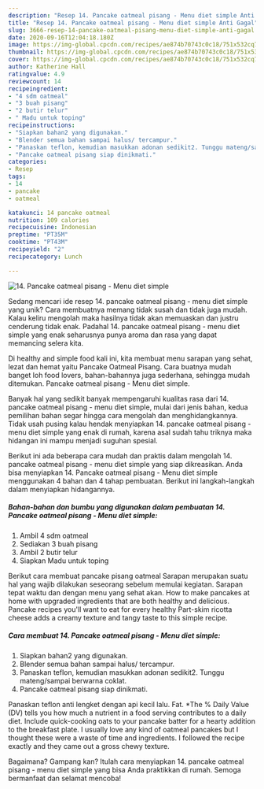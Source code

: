 ```yaml
---
description: "Resep 14. Pancake oatmeal pisang - Menu diet simple Anti Gagal"
title: "Resep 14. Pancake oatmeal pisang - Menu diet simple Anti Gagal"
slug: 3666-resep-14-pancake-oatmeal-pisang-menu-diet-simple-anti-gagal
date: 2020-09-16T12:04:18.180Z
image: https://img-global.cpcdn.com/recipes/ae874b70743c0c18/751x532cq70/14-pancake-oatmeal-pisang-menu-diet-simple-foto-resep-utama.jpg
thumbnail: https://img-global.cpcdn.com/recipes/ae874b70743c0c18/751x532cq70/14-pancake-oatmeal-pisang-menu-diet-simple-foto-resep-utama.jpg
cover: https://img-global.cpcdn.com/recipes/ae874b70743c0c18/751x532cq70/14-pancake-oatmeal-pisang-menu-diet-simple-foto-resep-utama.jpg
author: Katherine Hall
ratingvalue: 4.9
reviewcount: 14
recipeingredient:
- "4 sdm oatmeal"
- "3 buah pisang"
- "2 butir telur"
- " Madu untuk toping"
recipeinstructions:
- "Siapkan bahan2 yang digunakan."
- "Blender semua bahan sampai halus/ tercampur."
- "Panaskan teflon, kemudian masukkan adonan sedikit2. Tunggu mateng/sampai berwarna coklat."
- "Pancake oatmeal pisang siap dinikmati."
categories:
- Resep
tags:
- 14
- pancake
- oatmeal

katakunci: 14 pancake oatmeal 
nutrition: 109 calories
recipecuisine: Indonesian
preptime: "PT35M"
cooktime: "PT43M"
recipeyield: "2"
recipecategory: Lunch

---
```



![14. Pancake oatmeal pisang - Menu diet simple](https://img-global.cpcdn.com/recipes/ae874b70743c0c18/751x532cq70/14-pancake-oatmeal-pisang-menu-diet-simple-foto-resep-utama.jpg)

Sedang mencari ide resep 14. pancake oatmeal pisang - menu diet simple yang unik? Cara membuatnya memang tidak susah dan tidak juga mudah. Kalau keliru mengolah maka hasilnya tidak akan memuaskan dan justru cenderung tidak enak. Padahal 14. pancake oatmeal pisang - menu diet simple yang enak seharusnya punya aroma dan rasa yang dapat memancing selera kita.

Di healthy and simple food kali ini, kita membuat menu sarapan yang sehat, lezat dan hemat yaitu Pancake Oatmeal Pisang. Cara buatnya mudah banget loh food lovers, bahan-bahannya juga sederhana, sehingga mudah ditemukan. Pancake oatmeal pisang - Menu diet simple.

Banyak hal yang sedikit banyak mempengaruhi kualitas rasa dari 14. pancake oatmeal pisang - menu diet simple, mulai dari jenis bahan, kedua pemilihan bahan segar hingga cara mengolah dan menghidangkannya. Tidak usah pusing kalau hendak menyiapkan 14. pancake oatmeal pisang - menu diet simple yang enak di rumah, karena asal sudah tahu triknya maka hidangan ini mampu menjadi suguhan spesial.


Berikut ini ada beberapa cara mudah dan praktis dalam mengolah 14. pancake oatmeal pisang - menu diet simple yang siap dikreasikan. Anda bisa menyiapkan 14. Pancake oatmeal pisang - Menu diet simple menggunakan 4 bahan dan 4 tahap pembuatan. Berikut ini langkah-langkah dalam menyiapkan hidangannya.

<!--inarticleads1-->

##### Bahan-bahan dan bumbu yang digunakan dalam pembuatan 14. Pancake oatmeal pisang - Menu diet simple:

1. Ambil 4 sdm oatmeal
1. Sediakan 3 buah pisang
1. Ambil 2 butir telur
1. Siapkan  Madu untuk toping


Berikut cara membuat pancake pisang oatmeal Sarapan merupakan suatu hal yang wajib dilakukan seseorang sebelum memulai kegiatan. Sarapan tepat waktu dan dengan menu yang sehat akan. How to make pancakes at home with upgraded ingredients that are both healthy and delicious. Pancake recipes you&#39;ll want to eat for every healthy Part-skim ricotta cheese adds a creamy texture and tangy taste to this simple recipe. 

<!--inarticleads2-->

##### Cara membuat 14. Pancake oatmeal pisang - Menu diet simple:

1. Siapkan bahan2 yang digunakan.
1. Blender semua bahan sampai halus/ tercampur.
1. Panaskan teflon, kemudian masukkan adonan sedikit2. Tunggu mateng/sampai berwarna coklat.
1. Pancake oatmeal pisang siap dinikmati.


Panaskan teflon anti lengket dengan api kecil lalu. Fat. *The % Daily Value (DV) tells you how much a nutrient in a food serving contributes to a daily diet. Include quick-cooking oats to your pancake batter for a hearty addition to the breakfast plate. I usually love any kind of oatmeal pancakes but I thought these were a waste of time and ingredients. I followed the recipe exactly and they came out a gross chewy texture. 

Bagaimana? Gampang kan? Itulah cara menyiapkan 14. pancake oatmeal pisang - menu diet simple yang bisa Anda praktikkan di rumah. Semoga bermanfaat dan selamat mencoba!
